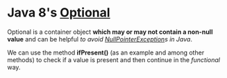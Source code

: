 # Java 8's [Optional](https://docs.oracle.com/javase/8/docs/api/java/util/Optional.html)

Optional is a container object **which may or may not contain a non-null value** and can be helpful _to avoid [NullPointerException](https://docs.oracle.com/javase/8/docs/api/java/lang/NullPointerException.html)s in Java_.

We can use the method **ifPresent()** (as an example and among other methods) to check if a value is present and then continue in the _functional_ way.
